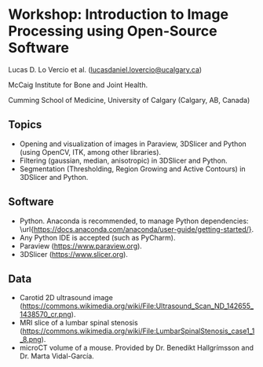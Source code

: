 # Workshop: Introduction to Image Processing using Open-Source Software

Lucas D. Lo Vercio et al. (lucasdaniel.lovercio@ucalgary.ca)

McCaig Institute for Bone and Joint Health.

Cumming School of Medicine, University of Calgary (Calgary, AB, Canada)

## Topics

* Opening and visualization of images in Paraview, 3DSlicer and Python (using OpenCV, ITK, among other libraries).
* Filtering (gaussian, median, anisotropic) in 3DSlicer and Python.
* Segmentation (Thresholding, Region Growing and Active Contours) in 3DSlicer and Python.

## Software

* Python. Anaconda is recommended, to manage Python dependencies: \url{https://docs.anaconda.com/anaconda/user-guide/getting-started/}.
* Any Python IDE is accepted (such as PyCharm).
* Paraview (https://www.paraview.org).
* 3DSlicer (https://www.slicer.org).

## Data

* Carotid 2D ultrasound image (https://commons.wikimedia.org/wiki/File:Ultrasound_Scan_ND_142655_1438570_cr.png).
* MRI slice of a lumbar spinal stenosis (https://commons.wikimedia.org/wiki/File:LumbarSpinalStenosis_case1_1_8.png).
* microCT volume of a mouse. Provided by Dr. Benedikt Hallgrímsson and Dr. Marta Vidal-García.

